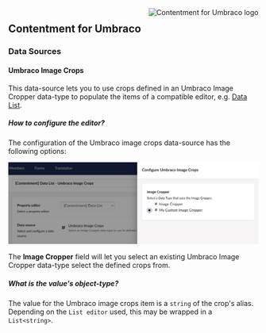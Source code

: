 <img src="../assets/img/logo.png" alt="Contentment for Umbraco logo" title="A state of Umbraco happiness." height="130" align="right">

## Contentment for Umbraco

### Data Sources

#### Umbraco Image Crops

This data-source lets you to use crops defined in an Umbraco Image Cropper data-type to populate the items of a compatible editor, e.g. [Data List](../editors/data-list.md).


##### How to configure the editor?

The configuration of the Umbraco image crops data-source has the following options:

![Configuration Editor for Umbraco image crops](data-source--umbraco-image-crop--configuration-editor-01.png)

The **Image Cropper** field will let you select an existing Umbraco Image Cropper data-type select the defined crops from.


##### What is the value's object-type?

The value for the Umbraco image crops item is a `string` of the crop's alias.
Depending on the `List editor` used, this may be wrapped in a `List<string>`.
